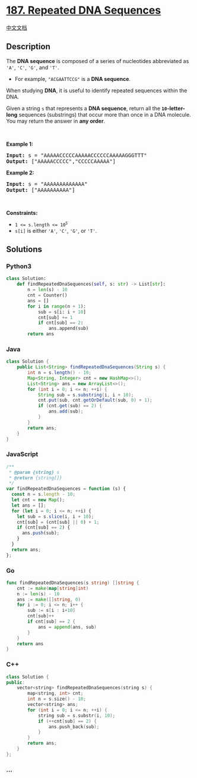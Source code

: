 # [187. Repeated DNA Sequences](https://leetcode.com/problems/repeated-dna-sequences)

[中文文档](/solution/0100-0199/0187.Repeated%20DNA%20Sequences/README.md)

## Description

<p>The <strong>DNA sequence</strong> is composed of a series of nucleotides abbreviated as <code>&#39;A&#39;</code>, <code>&#39;C&#39;</code>, <code>&#39;G&#39;</code>, and <code>&#39;T&#39;</code>.</p>

<ul>
	<li>For example, <code>&quot;ACGAATTCCG&quot;</code> is a <strong>DNA sequence</strong>.</li>
</ul>

<p>When studying <strong>DNA</strong>, it is useful to identify repeated sequences within the DNA.</p>

<p>Given a string <code>s</code> that represents a <strong>DNA sequence</strong>, return all the <strong><code>10</code>-letter-long</strong> sequences (substrings) that occur more than once in a DNA molecule. You may return the answer in <strong>any order</strong>.</p>

<p>&nbsp;</p>
<p><strong>Example 1:</strong></p>
<pre><strong>Input:</strong> s = "AAAAACCCCCAAAAACCCCCCAAAAAGGGTTT"
<strong>Output:</strong> ["AAAAACCCCC","CCCCCAAAAA"]
</pre><p><strong>Example 2:</strong></p>
<pre><strong>Input:</strong> s = "AAAAAAAAAAAAA"
<strong>Output:</strong> ["AAAAAAAAAA"]
</pre>
<p>&nbsp;</p>
<p><strong>Constraints:</strong></p>

<ul>
	<li><code>1 &lt;= s.length &lt;= 10<sup>5</sup></code></li>
	<li><code>s[i]</code> is either <code>&#39;A&#39;</code>, <code>&#39;C&#39;</code>, <code>&#39;G&#39;</code>, or <code>&#39;T&#39;</code>.</li>
</ul>

## Solutions

<!-- tabs:start -->

### **Python3**

```python
class Solution:
    def findRepeatedDnaSequences(self, s: str) -> List[str]:
        n = len(s) - 10
        cnt = Counter()
        ans = []
        for i in range(n + 1):
            sub = s[i: i + 10]
            cnt[sub] += 1
            if cnt[sub] == 2:
                ans.append(sub)
        return ans
```

### **Java**

```java
class Solution {
    public List<String> findRepeatedDnaSequences(String s) {
        int n = s.length() - 10;
        Map<String, Integer> cnt = new HashMap<>();
        List<String> ans = new ArrayList<>();
        for (int i = 0; i <= n; ++i) {
            String sub = s.substring(i, i + 10);
            cnt.put(sub, cnt.getOrDefault(sub, 0) + 1);
            if (cnt.get(sub) == 2) {
                ans.add(sub);
            }
        }
        return ans;
    }
}
```

### **JavaScript**

```js
/**
 * @param {string} s
 * @return {string[]}
 */
var findRepeatedDnaSequences = function (s) {
  const n = s.length - 10;
  let cnt = new Map();
  let ans = [];
  for (let i = 0; i <= n; ++i) {
    let sub = s.slice(i, i + 10);
    cnt[sub] = (cnt[sub] || 0) + 1;
    if (cnt[sub] == 2) {
      ans.push(sub);
    }
  }
  return ans;
};
```

### **Go**

```go
func findRepeatedDnaSequences(s string) []string {
	cnt := make(map[string]int)
	n := len(s) - 10
	ans := make([]string, 0)
	for i := 0; i <= n; i++ {
		sub := s[i : i+10]
		cnt[sub]++
		if cnt[sub] == 2 {
			ans = append(ans, sub)
		}
	}
	return ans
}
```

### **C++**

```cpp
class Solution {
public:
    vector<string> findRepeatedDnaSequences(string s) {
        map<string, int> cnt;
        int n = s.size() - 10;
        vector<string> ans;
        for (int i = 0; i <= n; ++i) {
            string sub = s.substr(i, 10);
            if (++cnt[sub] == 2) {
                ans.push_back(sub);
            }
        }
        return ans;
    }
};
```

### **...**

```

```

<!-- tabs:end -->
